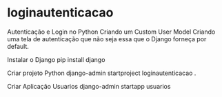 # loginautenticacao
Autenticação e Login no Python
Criando um Custom User Model
Criando uma tela de autenticação que não seja essa que o Django forneça por default.

Instalar o Django
pip install django

Criar projeto Python
django-admin startproject loginautenticacao .

Criar Aplicação Usuarios
django-admin startapp usuarios














